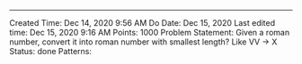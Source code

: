 ---
Created Time: Dec 14, 2020 9:56 AM
Do Date: Dec 15, 2020
Last edited time: Dec 15, 2020 9:16 AM
Points: 1000
Problem Statement: Given a roman number, convert it into roman number with smallest length? Like VV → X
Status: done
Patterns: 